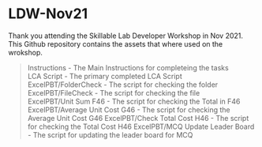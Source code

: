 # LDW-Nov21

Thank you attending the Skillable Lab Developer Workshop in Nov 2021.  This Github repository contains the assets that where used on the wrokshop.

> Instructions - The Main Instructions for completeing the tasks  
> LCA Script - The primary completed LCA Script  
> ExcelPBT/FolderCheck - The script for checking the folder  
> ExcelPBT/FileCheck - The script for checking the file  
> ExcelPBT/Unit Sum F46 - The script for checking the Total in F46
> ExcelPBT/Average Unit Cost G46 - The script for checking the Average Unit Cost G46
> ExcelPBT/Check Total Cost H46 - The script for checking the Total Cost H46
> ExcelPBT/MCQ Update Leader Board - The script for updating the leader board for MCQ
